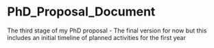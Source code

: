 # PhD_Proposal_Document
The third stage of my PhD proposal - The final version for now but this includes an initial timeline of planned activities for the first year 
